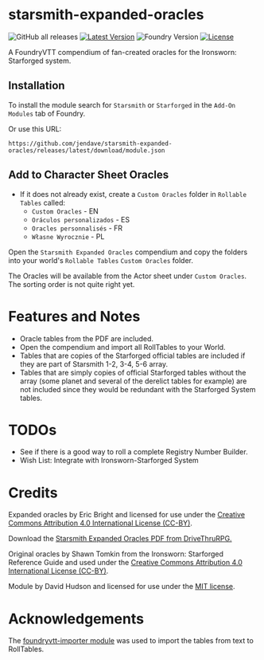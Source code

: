 # starsmith-expanded-oracles

![GitHub all releases](https://img.shields.io/github/downloads/jendave/starsmith-expanded-oracles/total)
[![Latest Version](https://img.shields.io/github/v/release/jendave/starsmith-expanded-oracles?display_name=tag&sort=semver&label=Latest%20Version)](https://github.com/jendave/starsmith-expanded-oracles/releases/latest)
![Foundry Version](https://img.shields.io/endpoint?url=https://foundryshields.com/version?url=https%3A%2F%2Fraw.githubusercontent.com%2Fjendave%2Fstarsmith-expanded-oracles%2Fmain%2Fmodule.json)
[![License](https://img.shields.io/github/license/jendave/starsmith-expanded-oracles)](LICENSE)

A FoundryVTT compendium of fan-created oracles for the Ironsworn: Starforged system.

## Installation
To install the module search for `Starsmith` or `Starforged` in the `Add-On Modules` tab of Foundry.

Or use this URL:

```
https://github.com/jendave/starsmith-expanded-oracles/releases/latest/download/module.json
```

## Add to Character Sheet Oracles
* If it does not already exist, create a `Custom Oracles` folder in `Rollable Tables` called:
  * `Custom Oracles` - EN
  * `Oráculos personalizados` - ES
  * `Oracles personnalisés` - FR
  * `Własne Wyrocznie` - PL

Open the `Starsmith Expanded Oracles` compendium and copy the folders into your world's `Rollable Tables` `Custom Oracles` folder.

The Oracles will be available from the Actor sheet under `Custom Oracles`. The sorting order is not quite right yet.

# Features and Notes
* Oracle tables from the PDF are included. 
* Open the compendium and import all RollTables to your World.
* Tables that are copies of the Starforged official tables are included if they are part of Starsmith 1-2, 3-4, 5-6 array. 
* Tables that are simply copies of official Starforged tables without the array (some planet and several of the derelict tables for example) are not included since they would be redundant with the Starforged System tables.

# TODOs
* See if there is a good way to roll a complete Registry Number Builder.
* Wish List: Integrate with Ironsworn-Starforged System

# Credits
Expanded oracles by Eric Bright and licensed for use under the [Creative Commons Attribution 4.0 International License (CC-BY)](https://creativecommons.org/licenses/by/4.0/).

Download the [Starsmith Expanded Oracles PDF from DriveThruRPG.](https://www.drivethrurpg.com/product/417619/Starsmith-Expanded-Oracles)

Original oracles by Shawn Tomkin from the Ironsworn: Starforged Reference Guide and used under the [Creative Commons Attribution 4.0 International License (CC-BY)](https://creativecommons.org/licenses/by/4.0/).

Module by David Hudson and licensed for use under the [MIT license](https://opensource.org/license/mit/).

# Acknowledgements
The [foundryvtt-importer module](https://github.com/EthanJWright/foundryvtt-importer) was used to import the tables from text to RollTables.

